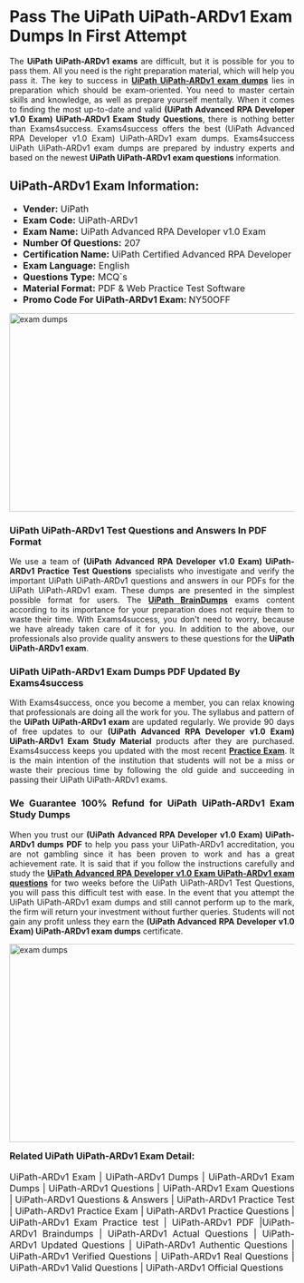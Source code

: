 <h1><strong><strong>Pass The UiPath UiPath-ARDv1 Exam Dumps In First Attempt</strong></strong></h1> <p style="text-align:justify">The <strong>UiPath UiPath-ARDv1 exams</strong> are difficult, but it is possible for you to pass them. All you need is the right preparation material, which will help you pass it. The key to success in <a href="https://www.exams4success.com/uipath/uipath-ardv1-pdf-exam-dumps"><strong>UiPath UiPath-ARDv1 exam dumps</strong></a> lies in preparation which should be exam-oriented. You need to master certain skills and knowledge, as well as prepare yourself mentally. When it comes to finding the most up-to-date and valid <strong>(UiPath Advanced RPA Developer v1.0 Exam) UiPath-ARDv1 Exam Study Questions</strong>, there is nothing better than Exams4success. Exams4success offers the best (UiPath Advanced RPA Developer v1.0 Exam) UiPath-ARDv1 exam dumps. Exams4success UiPath UiPath-ARDv1 exam dumps are prepared by industry experts and based on the newest <strong>UiPath UiPath-ARDv1 exam questions</strong> information.</p> <h2><strong><strong>UiPath-ARDv1 Exam Information:</strong></strong></h2> <ul> <li><span style="font-size:16px"><strong>Vender:</strong> UiPath</span></li> <li><span style="font-size:16px"><strong>Exam Code:</strong> UiPath-ARDv1</span></li> <li><span style="font-size:16px"><strong>Exam Name:</strong> UiPath Advanced RPA Developer v1.0 Exam</span></li> <li><span style="font-size:16px"><strong>Number Of Questions:</strong> 207</span></li> <li><span style="font-size:16px"><strong>Certification Name:</strong> UiPath Certified Advanced RPA Developer</span></li> <li><span style="font-size:16px"><strong>Exam Language:</strong> English</span></li> <li><span style="font-size:16px"><strong>Questions Type:</strong> MCQ`s</span></li> <li><span style="font-size:16px"><strong>Material Format:</strong> PDF & Web Practice Test Software</span></li> <li><span style="font-size:16px"><strong>Promo Code For UiPath-ARDv1 Exam: </strong>NY50OFF</span></li> </ul> <p><a href="https://www.exams4success.com/uipath/uipath-ardv1-pdf-exam-dumps" rel="no-follow"><img alt="exam dumps" src="https://www.certcollections.com/uploads/content/infrist1.png" style="height:350px; width:750px" /></a></p> <h3><strong>UiPath UiPath-ARDv1 Test Questions and Answers In PDF Format</strong></h3> <p style="text-align:justify">We use a team of <strong>(UiPath Advanced RPA Developer v1.0 Exam) UiPath-ARDv1 Practice Test Questions</strong> specialists who investigate and verify the important UiPath UiPath-ARDv1 questions and answers in our PDFs for the UiPath UiPath-ARDv1 exam. These dumps are presented in the simplest possible format for users. The <a href="https://www.exams4success.com/uipath-exam-dumps"><strong>UiPath BrainDumps</strong></a> exams content according to its importance for your preparation does not require them to waste their time. With Exams4success, you don't need to worry, because we have already taken care of it for you. In addition to the above, our professionals also provide quality answers to these questions for the<strong> UiPath UiPath-ARDv1 exam</strong>.</p> <h3><strong> UiPath UiPath-ARDv1 Exam Dumps PDF Updated By Exams4success</strong></h3> <p style="text-align:justify">With Exams4success, once you become a member, you can relax knowing that professionals are doing all the work for you. The syllabus and pattern of the <strong>UiPath UiPath-ARDv1 exam </strong>are updated regularly. We provide 90 days of free updates to our <strong>(UiPath Advanced RPA Developer v1.0 Exam) UiPath-ARDv1 Exam Study Material</strong> products after they are purchased. Exams4success keeps you updated with the most recent <a href="https://www.exams4success.com/"><strong>Practice Exam</strong></a>. It is the main intention of the institution that students will not be a miss or waste their precious time by following the old guide and succeeding in passing their UiPath UiPath-ARDv1 exams.</p> <h3 style="text-align:justify"><strong>We Guarantee 100% Refund for UiPath UiPath-ARDv1 Exam Study Dumps</strong></h3> <p style="text-align:justify">When you trust our <strong>(UiPath Advanced RPA Developer v1.0 Exam) UiPath-ARDv1 dumps PDF</strong> to help you pass your UiPath-ARDv1 accreditation, you are not gambling since it has been proven to work and has a great achievement rate. It is said that if you follow the instructions carefully and study the <a href="https://www.exams4success.com/uipath/uipath-ardv1-pdf-exam-dumps"><strong>UiPath Advanced RPA Developer v1.0 Exam UiPath-ARDv1 exam questions</strong></a> for two weeks before the UiPath UiPath-ARDv1 Test Questions, you will pass this difficult test with ease. In the event that you attempt the UiPath UiPath-ARDv1 exam dumps and still cannot perform up to the mark, the firm will return your investment without further queries. Students will not gain any profit unless they earn the <strong>(UiPath Advanced RPA Developer v1.0 Exam) UiPath-ARDv1 exam dumps</strong> certificate.</p> <p style="text-align:justify"><a href="https://www.exams4success.com/uipath/uipath-ardv1-pdf-exam-dumps" rel="no-follow"><img alt="exam dumps" src="https://www.certcollections.com/uploads/content/free_demo1.png" style="height:350px; width:750px" /></a></p> <p style="text-align:justify"><span style="font-size:16px"><strong>Related UiPath UiPath-ARDv1 Exam Detail:</strong></span><br /> <br /> <span style="font-size:16px">UiPath-ARDv1 Exam | UiPath-ARDv1 Dumps | UiPath-ARDv1 Exam Dumps | UiPath-ARDv1 Questions | UiPath-ARDv1 Exam Questions | UiPath-ARDv1 Questions & Answers | UiPath-ARDv1 Practice Test | UiPath-ARDv1 Practice Exam | UiPath-ARDv1 Practice Questions | UiPath-ARDv1 Exam Practice test | UiPath-ARDv1 PDF |UiPath-ARDv1 Braindumps | UiPath-ARDv1 Actual Questions | UiPath-ARDv1 Updated Questions | UiPath-ARDv1 Authentic Questions | UiPath-ARDv1 Verified Questions | UiPath-ARDv1 Real Questions | UiPath-ARDv1 Valid Questions | UiPath-ARDv1 Official Questions</span></p>
